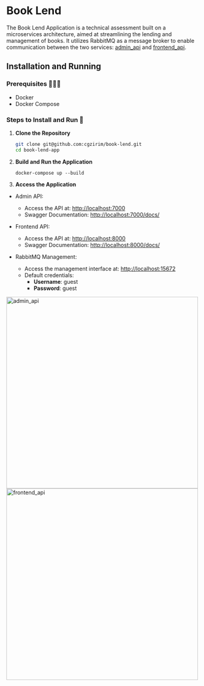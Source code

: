 # Book Lend
The Book Lend Application is a technical assessment built on a microservices architecture, aimed at streamlining the lending and management of books. It utilizes RabbitMQ as a message broker to enable communication between the two services: [admin_api](https://github.com/cgzirim/book-lend/tree/main/admin_api) and [frontend_api](https://github.com/cgzirim/book-lend/tree/main/frontend_api).

## Installation and Running

### Prerequisites 🧑‍🤝‍🧑
- Docker
- Docker Compose

### Steps to Install and Run 🚶

1. **Clone the Repository**
   ```bash
   git clone git@github.com:cgzirim/book-lend.git
   cd book-lend-app
   ```
2. **Build and Run the Application**
   ```
   docker-compose up --build
   ```
3. **Access the Application**
- Admin API: 
  - Access the API at: [http://localhost:7000](http://localhost:7000)
  - Swagger Documentation: [http://localhost:7000/docs/](http://localhost:7000/docs/)
  
- Frontend API: 
  - Access the API at: [http://localhost:8000](http://localhost:8000)
  - Swagger Documentation: [http://localhost:8000/docs/](http://localhost:8000/docs/)
  
- RabbitMQ Management: 
  - Access the management interface at: [http://localhost:15672](http://localhost:15672) 
  - Default credentials: 
    - **Username**: guest 
    - **Password**: guest

<div class="image-container">
        <img src="https://github.com/user-attachments/assets/74571c34-6199-4a19-93ce-e57e5b07ad2c" 
             alt="admin_api" 
             width="500">
        <img src="https://github.com/user-attachments/assets/74091f8e-b2cd-4737-9dcc-6d68f68b0bcc" 
             alt="frontend_api" 
             width="500">
</div>

